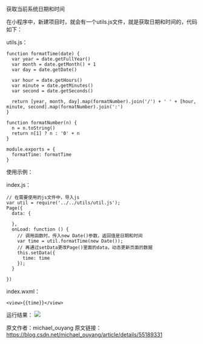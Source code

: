 获取当前系统日期和时间


在小程序中，新建项目时，就会有一个utils.js文件，就是获取日期和时间的，代码如下：

utils.js：
```
function formatTime(date) {
  var year = date.getFullYear()
  var month = date.getMonth() + 1
  var day = date.getDate()
 
  var hour = date.getHours()
  var minute = date.getMinutes()
  var second = date.getSeconds()
 
  return [year, month, day].map(formatNumber).join('/') + ' ' + [hour, minute, second].map(formatNumber).join(':')
}
 
function formatNumber(n) {
  n = n.toString()
  return n[1] ? n : '0' + n
}
 
module.exports = {
  formatTime: formatTime
}
```

使用示例：

index.js：
```
// 在需要使用的js文件中，导入js
var util = require('../../utils/util.js');
Page({
  data: {
 
  },
  onLoad: function () {
    // 调用函数时，传入new Date()参数，返回值是日期和时间
    var time = util.formatTime(new Date());
    // 再通过setData更改Page()里面的data，动态更新页面的数据
    this.setData({
      time: time
    });
  }
 
})
```
index.wxml：
```
<view>{{time}}</view>
```
运行结果：
![](https://upload-images.jianshu.io/upload_images/19956127-06f9d6abd1ff6a18.png?imageMogr2/auto-orient/strip%7CimageView2/2/w/1240)

原文作者：michael_ouyang
原文链接：https://blog.csdn.net/michael_ouyang/article/details/55189331
